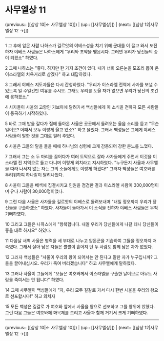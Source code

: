 # 사무엘상 11

(previous:: [[삼상 10|← 사무엘상 10]]) | (up:: [[사무엘상]]) | (next:: [[삼상 12|사무엘상 12 →]])

***




1 
그 후에 암몬 사람 나하스가 길르앗의 야베스성을 치기 위해 군대를 이 끌고 와서 포진하자 야베스 사람들은 나하스에게 "우리와 조약을 맺읍시다. 그러면 우리가 당신들의 종이 되겠소" 하였다. 



2 
그때 나하스는 "좋다. 하지만 한 가지 조건이 있다. 내가 너희 오른눈을 모조리 뽑아 온 이스라엘의 치욕거리로 삼겠다" 하고 대답하였다. 



3 
그래서 야베스 지도자들은 다시 간청하였다. "우리가 이스라엘 전역에 사자를 보낼 수 있도록 일 주일간만 여유를 주시오. 그래도 우리를 도울 자가 없으면 우리가 당신의 조건에 응하겠소." 



4 
사자들이 사울의 고향인 기브아에 달려가서 백성들에게 이 소식을 전하자 모든 사람들이 통곡하기 시작하였다. 



5 
바로 그때 밭을 갈다가 집에 돌아온 사울은 곳곳에서 들려오는 울음 소리를 듣고 "무슨 일이오? 어째서 모두 이렇게 울고 있소?" 하고 물었다. 그래서 백성들은 그에게 야베스 사람들이 말한 것을 그대로 일러 주었다. 



6 
사울은 그들의 말을 들을 때에 하나님의 성령에 크게 감동되어 강한 분노를 느꼈다. 



7 
그래서 그는 소 두 마리를 끌어다가 여러 토막으로 잘라 사자들에게 주면서 이것을 이스라엘 전 지역으로 들고 다니며 이렇게 외치라고 지시하였다. "누구든지 사울과 사무엘을 따라 나서지 않는 자는 그의 소들에게도 이렇게 하겠다!" 그러자 백성들은 여호와를 두려워하여 하나같이 달려나왔다. 



8 
사울이 그들을 베섹에 집결시키고 인원을 점검한 결과 이스라엘 사람이 300,000명이며 유다 사람이 30,000명이었다. 



9 
그런 다음 사울은 사자들을 길르앗의 야베스로 돌려보내며 "내일 정오까지 우리가 당신들을 구출하겠소" 하였다. 사자들이 돌아가서 이 소식을 전하자 야베스 사람들은 무척 기뻐하였다. 



10 
그리고 그들은 나하스에게 "항복합니다. 내일 우리가 당신들에게 나갈 테니 당신들이 좋을 대로 하시오" 하였다. 



11 
다음날 새벽 사울은 병력을 세 부대로 나누고 암몬군을 기습하여 그들을 정오까지 쳐죽였다. 그래서 살아 남은 자들은 뿔뿔이 흩어져 단 두 사람도 함께 남은 자가 없었다. 



12 
그러자 백성들은 "사울이 우리의 왕이 되어서는 안 된다고 말한 자가 누구입니까? 그들을 끌어내십시오. 우리가 죽여 버리겠습니다" 하고 사무엘에게 말하였다. 



13 
그러나 사울이 그들에게 "오늘은 여호와께서 이스라엘을 구출한 날이므로 아무도 사람을 죽여서는 안 됩니다" 하였다. 



14 
그때 사무엘이 백성들에게 "자, 우리 모두 길갈로 가서 다시 한번 사울을 우리의 왕으로 선포합시다!" 하고 외치자 



15 
모든 백성은 길갈로 가 여호와 앞에서 사울을 왕으로 선포하고 그를 왕위에 앉혔다. 그런 다음 그들은 여호와께 화목제를 드리고 사울과 함께 거기서 크게 기뻐하였다.

***

(previous:: [[삼상 10|← 사무엘상 10]]) | (up:: [[사무엘상]]) | (next:: [[삼상 12|사무엘상 12 →]])

